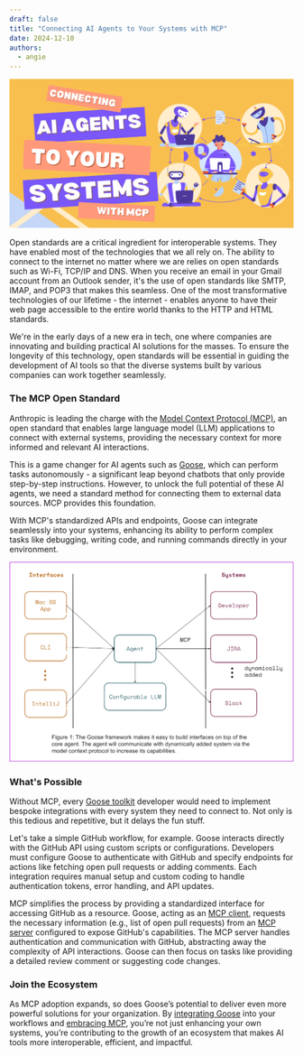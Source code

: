 ```yaml
---
draft: false
title: "Connecting AI Agents to Your Systems with MCP"
date: 2024-12-10
authors:
  - angie
---
```


![calendar](goose-mcp.png)

Open standards are a critical ingredient for interoperable systems. They have enabled most of the technologies that we all rely on. The ability to connect to the internet no matter where we are relies on open standards such as Wi-Fi, TCP/IP and DNS. When you receive an email in your Gmail account from an Outlook sender, it's the use of open standards like SMTP, IMAP, and POP3 that makes this seamless. One of the most transformative technologies of our lifetime - the internet - enables anyone to have their web page accessible to the entire world thanks to the HTTP and HTML standards.

We're in the early days of a new era in tech, one where companies are innovating and building practical AI solutions for the masses. To ensure the longevity of this technology, open standards will be essential in guiding the development of AI tools so that the diverse systems built by various companies can work together seamlessly.

<!-- truncate -->

### The MCP Open Standard

Anthropic is leading the charge with the [Model Context Protocol (MCP)](https://modelcontextprotocol.io), an open standard that enables large language model (LLM) applications to connect with external systems, providing the necessary context for more informed and relevant AI interactions. 

This is a game changer for AI agents such as [Goose](https://block.github.io/goose/), which can perform tasks autonomously - a significant leap beyond chatbots that only provide step-by-step instructions. However, to unlock the full potential of these AI agents, we need a standard method for connecting them to external data sources. MCP provides this foundation.

With MCP's standardized APIs and endpoints, Goose can integrate seamlessly into your systems, enhancing its ability to perform complex tasks like debugging, writing code, and running commands directly in your environment. 

![Goose Framework](goose-framework-1.0.png)

### What's Possible

Without MCP, every [Goose toolkit](https://block.github.io/goose/plugins/using-toolkits.html) developer would need to implement bespoke integrations with every system they need to connect to. Not only is this tedious and repetitive, but it delays the fun stuff.

Let's take a simple GitHub workflow, for example. Goose interacts directly with the GitHub API using custom scripts or configurations. Developers must configure Goose to authenticate with GitHub and specify endpoints for actions like fetching open pull requests or adding comments. Each integration requires manual setup and custom coding to handle authentication tokens, error handling, and API updates.

MCP simplifies the process by providing a standardized interface for accessing GitHub as a resource. Goose, acting as an [MCP client](https://modelcontextprotocol.io/clients), requests the necessary information (e.g., list of open pull requests) from an [MCP server](https://modelcontextprotocol.io/quickstart#general-architecture) configured to expose GitHub's capabilities. The MCP server handles authentication and communication with GitHub, abstracting away the complexity of API interactions. Goose can then focus on tasks like providing a detailed review comment or suggesting code changes.

### Join the Ecosystem

As MCP adoption expands, so does Goose’s potential to deliver even more powerful solutions for your organization. By [integrating Goose](https://block.github.io/goose/) into your workflows and [embracing MCP](https://modelcontextprotocol.io/introduction), you’re not just enhancing your own systems, you’re contributing to the growth of an ecosystem that makes AI tools more interoperable, efficient, and impactful.



<head>
  <meta charset="UTF-8" />
  <title>Connecting AI Agents to Your Systems with MCP</title>
  <meta name="description" content="Goose" />
  <meta name="keywords" content="MCP, Anthropic, AI Open Standards" />


  <!-- HTML Meta Tags -->
  <title>Connecting AI Agents to Your Systems with MCP</title>
  <meta name="description" content="Learn how MCP standardizes integrations and fosters an ecosystem for the future of AI-enabled tools." />

  <!-- Facebook Meta Tags -->
  <meta property="og:url" content="https://block.github.io/goose/blog/2024/12/10/goose-mcp.html" />
  <meta property="og:type" content="website" />
  <meta property="og:title" content="Connecting AI Agents to Your Systems with MCP" />
  <meta property="og:description" content="Learn how MCP standardizes integrations and fosters an ecosystem for the future of AI-enabled tools." />
  <meta property="og:image" content="https://block.github.io/goose/blog/images/goose-mcp.png" />

  <!-- Twitter Meta Tags -->
  <meta name="twitter:card" content="summary_large_image" />
  <meta property="twitter:domain" content="block.github.io" />
  <meta property="twitter:url" content="https://block.github.io/goose/blog/2024/12/10/goose-mcp.html" />
  <meta name="twitter:title" content="Connecting AI Agents to Your Systems with MCP" />
  <meta name="twitter:description" content="Learn how MCP standardizes integrations and fosters an ecosystem for the future of AI-enabled tools." />
  <meta name="twitter:image" content="https://block.github.io/goose/blog/images/goose-mcp.png" />
</head>

